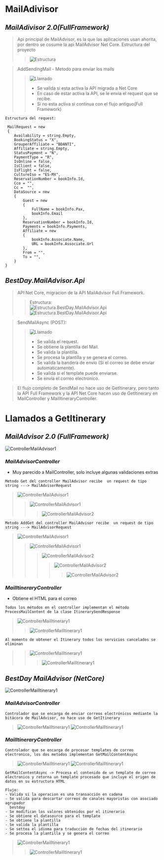 # **MailAdivisor**

## _MailAdivisor 2.0(FullFramework)_
>Api principal de MailAdvisor, es la que las aplicaciones usan ahorita, por dentro se cosume la api MailAdvisor Net Core.
>Estructura del proyecto
>>![Estructura](Screen/EstructuraMailAdvisor.png)

>AddSendingMail - Metodo para enviar los mails
>>![Llamado](Screen/LlamadoSendMail.png)
>>* Se valida si esta activa la API migrada a Net Core
>>* En caso de estar activa la API, se le envia el request que se recibe.
>>* Si no esta activa si continua con el flujo antiguo(Full Framework)

~~~ 
Estructura del request:

 MailRequest = new
 {
    Availability = string.Empty,
    BookingStatus = "X",
    GrouperAffiliate = "BDANTI",
    Affiliate = string.Empty,
    StatusPayment = "N",
    PaymentType = "R",
    IsOnline = false,
    IsClient = false,
    IsFlight = false,
    CultureIso = "ES-MX",
    ReservationNumber = bookInfo.Id,
    Cco = "",
    Cc =  "",
    DataSource = new
    {
        Guest = new
        {
            FullName = bookInfo.Pax,
            bookInfo.Email
        },
        ReservationNumber = bookInfo.Id,
        Payments = bookInfo.Payments,
        Affiliate = new
        {
            bookInfo.Associate.Name,
            URL = bookInfo.Associate.Url
        },
        From = "",
        To = "",
    }
}
~~~


## _BestDay.MailAdvisor.Api_
>API Net Core, migracion de la API MailAdvisor Full Framework.  
>>Estructura:   
![Estructura.BestDay.MailAdvisor.Api](Screen/EstructuraBestDayMailAdvisor.png)
![Estructura.BestDay.MailAdvisor.Api](Screen/EstructuraBestDayMailAdvisorTwo.png)

 >SendMailAsync (POST):
 >>![Llamado](Screen/LlamadoSendMailAsync.png)
 >>* Se valida el request.
 >>* Se obtiene la plantilla del Mail.
 >>* Se valida la plantilla.
 >>* Se procesa la plantilla y se genera el correo.
 >>* Se valida la bandera de envio (Si el correo se debe enviar automaticamente).
 >>* Se valida si el template puede enviarse.
 >>* Se envia el correo electronico.
 
>El flujo completo de SendMail no hace uso de GetItinerary, pero tanto la API Full Framework y la API Net Core hacen uso de GetItinerary en MailController y MailItineraryController.

# Llamados a GetItinerary

## _MailAdvisor 2.0 (FullFramework)_
![ControllerMailAdvisor1](Screen/MailAdvisor/MailAdvisorControllers.png)
### _MailAdvisorController_
- Muy parecido a MailController, solo incluye algunas validaciones extras

~~~
Metodo Get del controller MailAdvisor recibe  un request de tipo string ---> MailAdvisorRequest 
~~~
>![ControllerMailAdvisor1](Screen/MailAdvisor/MailAdvisorFM_GI_0.png)
>>![ControllerMailAdvisor1](Screen/MailAdvisor/MailAdvisorFM_GI_1.png)
>>>![ControllerMailAdvisor2](Screen/MailAdvisor/MailAdvisorFM_GI_2.png)

~~~
Metodo AddGet del controller MailAdvisor recibe  un request de tipo string ---> MailAdvisorRequest 
~~~

>![ControllerMailAdvisor1](Screen/MailAdvisor/MailAdvisorFM_GI_3.png)
>>![ControllerMailAdvisor1](Screen/MailAdvisor/MailAdvisorFM_GI_4.png)
>>>![ControllerMailAdvisor2](Screen/MailAdvisor/MailAdvisorFM_GI_5.png)
>>>>![ControllerMailAdvisor2](Screen/MailAdvisor/MailAdvisorFM_GI_6.png)
>>>>>![ControllerMailAdvisor2](Screen/MailAdvisor/MailAdvisorFM_GI_7.png)
### _MailItineraryController_

- Obtiene el HTML para el correo

~~~
Todos los métodos en el controller implementan el método ProcessMailContent de la clase ItinerarySendResponse
~~~
>![ControllerMailItinerary1](Screen/MailItinerary/MailItineraryFM_GI_0.png)
>>![ControllerMailItinerary1](Screen/MailItinerary/MailItineraryFM_GI_1.png)

~~~
Al momento de obtener el Itinerary todos los servicios cancelados se eliminan
~~~

>>![ControllerMailItinerary1](Screen/GetItinerary.png)
>>>![ControllerMailItinerary1](Screen/GetItinerary1.png)

## _BestDay MailAdvisor (NetCore)_
![ControllerMailItinerary1](ScreenNetCore/MailAdvisorNetCore.png)

### _MailAdvisorController_

~~~
Controlador que se encarga de enviar correos electrónicos mediante la bitácora de MailAdvisor, no hace uso de GetItinerary
~~~

>![ControllerMailItinerary1](ScreenNetCore/MailAdvisor/MailAdvisor.png)
>![ControllerMailItinerary1](ScreenNetCore/MailAdvisor/MailAdvisor1.png)

### _MailItineraryController_

~~~
Controlador que se encarga de procesar templates de correo electronico, los dos metodos implementan GetMailContentAsync
~~~

>![ControllerMailItinerary1](ScreenNetCore/MailAdvisor/MailAdvisor2.png)
>![ControllerMailItinerary1](ScreenNetCore/MailAdvisor/MailAdvisor3.png)

~~~
GetMailContentAsync -> Procesa el contenido de un template de correo electronico y retorna un template procesado que incluye el origen de datos en su estructura HTML

Flujo:
- Valida si la operacion es una transacción en cadena
- Se valida para descartar correos de canales mayoristas con asociado agrupador
  bestday
- Se modifican los valores obtenidos por el itinerario
- Se obtiene el datasource para el template
- Se obtiene la plantilla
- Se valida la plantilla
- Se settea el idioma para traducción de fechas del itinerario
- Se procesa la plantilla y se genera el correo
~~~

>![ControllerMailItinerary1](ScreenNetCore/MailAdvisor/MailAdvisor4.png)
>>![ControllerMailItinerary1](ScreenNetCore/MailAdvisor/MailAdvisor5.png)